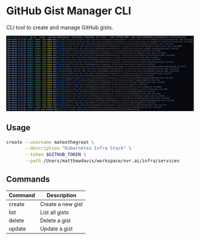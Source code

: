 # GitHub Gist Manager CLI

CLI tool to create and manage GitHub gists.

![alt text](Cursor-000199.png)

## Usage

```bash
create --username mateothegreat \
       --description "Kubernetes Infra Stack" \
       --token $GITHUB_TOKEN \
       --path /Users/matthewdavis/workspace/nvr.ai/infra/services
```

## Commands

| Command | Description       |
| ------- | ----------------- |
| create  | Create a new gist |
| list    | List all gists    |
| delete  | Delete a gist     |
| update  | Update a gist     |
